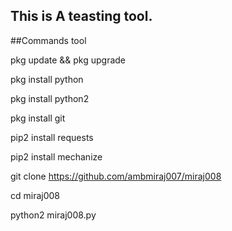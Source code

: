 ## This is A teasting tool.

##Commands tool

pkg update && pkg upgrade

pkg install python

pkg install python2

pkg install git

pip2 install requests

pip2 install mechanize

git clone https://github.com/ambmiraj007/miraj008

cd miraj008

python2 miraj008.py





